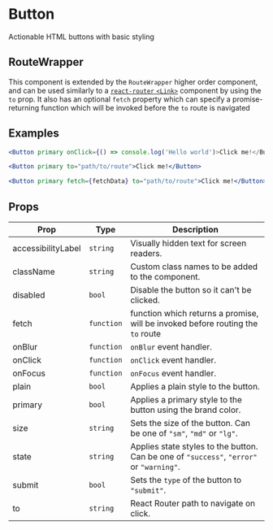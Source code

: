 # Button

Actionable HTML buttons with basic styling

## RouteWrapper

This component is extended by the `RouteWrapper` higher order component, and can be used similarly to a [`react-router` `<Link>`](https://reacttraining.com/react-router/web/api/Link) component by using the `to` prop. It also has an optional `fetch` property which can specify a promise-returning function which will be invoked before the `to` route is navigated


## Examples

```jsx
<Button primary onClick={() => console.log('Hello world')>Click me!</Button>
```

```jsx
<Button primary to="path/to/route">Click me!</Button>
```

```jsx
<Button primary fetch={fetchData} to="path/to/route">Click me!</Button>
```

## Props

| Prop | Type | Description |
| --- | --- | --- |
| accessibilityLabel | `string` | Visually hidden text for screen readers. |
| className | `string` | Custom class names to be added to the component. |
| disabled | `bool` | Disable the button so it can't be clicked. |
| fetch | `function`| function which returns a promise, will be invoked before routing the `to` route |
| onBlur | `function` | `onBlur` event handler. |
| onClick | `function` | `onClick` event handler. |
| onFocus | `function` | `onFocus` event handler. |
| plain | `bool` | Applies a plain style to the button. |
| primary | `bool` | Applies a primary style to the button using the brand color. |
| size | `string` | Sets the size of the button. Can be one of `"sm"`, `"md"` or `"lg"`. |
| state | `string` | Applies state styles to the button. Can be one of `"success"`, `"error"` or `"warning"`. |
| submit | `bool` | Sets the `type` of the button to `"submit"`. |
| to | `string` | React Router path to navigate on click. |
